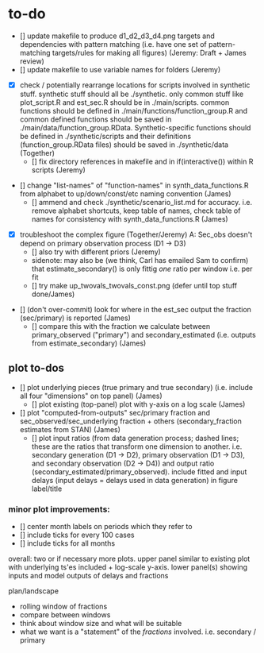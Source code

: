 # to-do

- [] update makefile to produce d1_d2_d3_d4.png targets and dependencies with pattern matching (i.e. have one set of pattern-matching targets/rules for making all figures) (Jeremy: Draft + James review)
- [] update makefile to use variable names for folders (Jeremy)
- [x] check / potentially rearrange locations for scripts involved in synthetic stuff. synthetic stuff should all be ./synthetic. only common stuff like plot_script.R and est_sec.R should be in ./main/scripts. common functions should be defined in ./main/functions/function_group.R and common defined functions should be saved in ./main/data/function_group.RData. Synthetic-specific functions should be defined in ./synthetic/scripts and their definitions (function_group.RData files) should be saved in ./synthetic/data (Together)
	- [] fix directory references in makefile and in if(interactive()) within R scripts (Jeremy)
- [] change "list-names" of "function-names" in synth_data_functions.R from alphabet to up/down/const/etc naming convention (James)
	- [] ammend and check ./synthetic/scenario_list.md for accuracy. i.e. remove alphabet shortcuts, keep table of names, check table of names for consistency with synth_data_functions.R (James)
- [x] troubleshoot the complex figure (Together/Jeremy) A: Sec_obs doesn't depend on primary observation process (D1 -> D3)
	- [] also try with different priors (Jeremy)
	- sidenote: may also be (we think, Carl has emailed Sam to confirm) that estimate_secondary() is only fittig *one* ratio per window i.e. per fit
	- [] try make up_twovals_twovals_const.png (defer until top stuff done/James)
- [] (don't over-commit) look for where in the est_sec output the fraction (sec/primary) is reported (James)
	- [] compare this with the fraction we calculate between primary_observed ("primary") and secondary_estimated (i.e. outputs from estimate_secondary) (James)

##	plot to-dos
- [] plot underlying pieces (true primary and true secondary) (i.e. include all four "dimensions" on top panel) (James)
	- [] plot existing (top-panel) plot with y-axis on a log scale (James)
- [] plot "computed-from-outputs" sec/primary fraction and sec_observed/sec_underlying fraction + others (secondary_fraction estimates from STAN) (James)
	- [] plot input ratios (from data generation process; dashed lines; these are the ratios that transform one dimension to another. i.e. secondary generation (D1 -> D2), primary observation (D1 -> D3), and secondary observation (D2 -> D4)) and output ratio (secondary_estimated/primary_observed). include fitted and input delays (input delays = delays used in data generation) in figure label/title

### minor plot improvements:
- [] center month labels on periods which they refer to
- [] include ticks for every 100 cases
- [] include ticks for all months

overall: two or if necessary more plots. upper panel similar to existing plot with underlying ts'es included + log-scale y-axis. lower panel(s) showing inputs and model outputs of delays and fractions

plan/landscape
- rolling window of fractions 
- compare between windows
- think about window size and what will be suitable
- what we want is a "statement" of the *fractions* involved. i.e. secondary / primary
